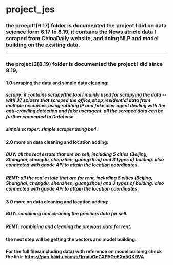 # project_jes

### the proejct1(6.17) folder is documented the project I did on data science form 6.17 to 8.19, it contains the News atricle data I scraped from ChinaDaily website, and doing NLP and model building on the exsiting data.

______________________________________________________________________________________________________________________________

### the project2(8.19) folder is documented the project I did since 8.19,

#### 1.0 scraping the data and simple data cleaning:
##### scrapy: it contains scrapy(the tool I mainly used for scrapying the data -- with 37 spiders that scraped the office,shop,residential data from multiple resources,using rotating IP and fake user agent dealing with the anti-crawling detection and fake useragent. all the scraped data can be further connected to Database.
##### simple scraper: simple scraper using bs4.

#### 2.0 more on data cleaning and location adding:
##### BUY: all the real estate that are on sell, including 5 cities (Beijing, Shanghai, chengdu, shenzhen, guangzhou) and 3 types of bulding. also connected with gaode API to attain the location coordinates.
##### RENT: all the real estate that are for rent, including 5 cities (Beijing, Shanghai, chengdu, shenzhen, guangzhou) and 3 types of bulding. also connected with gaode API to attain the location coordinates.


#### 3.0 more on data cleaning and location adding:
##### BUY: combining and cleaning the previous data for sell.
##### RENT: combining and cleaning the previous data for rent.

#### the next step will be getting the vectors and model building.

#### For the full files(including data) with reference on model building check the link: https://pan.baidu.com/s/1rraiuGeCXP5Oe5Xo5QK9VA

